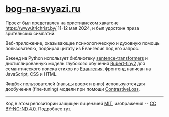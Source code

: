# [bog-na-svyazi.ru](bog-na-svyazi.ru/)

Проект был представлен на христианском хакатоне https://www.it4christ.by/ 11-12 мая 2024, и был удостоин приза зрительских симпатий. 

Веб-приложение, оказывающее психологическую и духовную помощь пользователю, подбирая цитату из Евангелия под его запрос.

Бэкенд на Python использует библиотеку [sentence-transformers](https://huggingface.co/sentence-transformers) и дистиллированную модель глубокого обучения [Rubert-tiny2](https://huggingface.co/cointegrated/rubert-tiny2) для семантического поиска стихов из [Евангелия](https://royallib.com/book/avtor_neizvesten/bibliya__noviy_zavet.html), фронтенд написан на JavaScript, CSS и HTML.

Фидбэк пользователей (пальцы вверх и вниз) используются для дообучения (fine-tuning) модели при помощи [ContrastiveLoss](https://www.sbert.net/docs/package_reference/losses.html#contrastiveloss).

---
Код в этом репозитории защищен лицензией [MIT](https://opensource.org/license/mit), изображения -- [CC BY-NC-ND 4.0](https://creativecommons.org/licenses/by-nc-nd/4.0/). Подробнее [тут](LICENSE.md).
